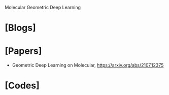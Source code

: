 Molecular Geometric Deep Learning


# [Blogs]


# [Papers]
+ Geometric Deep Learning on Molecular, https://arxiv.org/abs/2107.12375

# [Codes]

